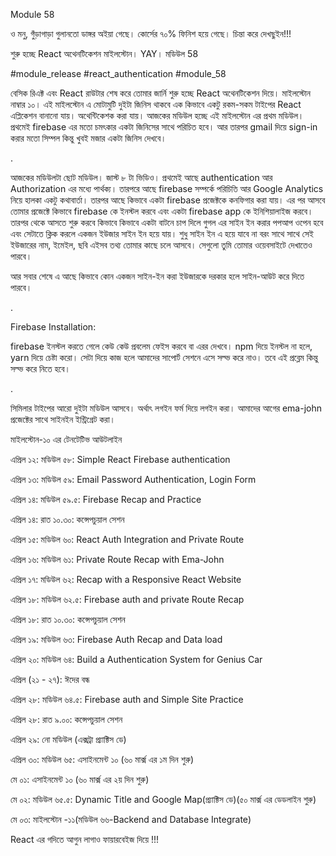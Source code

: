 Module 58

ও মনু, গুঁড়াগাড়া গুলানতো ডাঙ্গর অইয়া গেছে। কোর্সের ৭০% ফিনিশ হয়ে গেছে। চিন্তা করে দেখছুইন!!!

শুরু হচ্ছে React অথেনটিকেশন মাইলস্টোন। YAY। মডিউল 58

#module_release #react_authentication #module_58

বেসিক রিএক্ট এবং React রাউটার শেষ করে তোমার জার্নি শুরু হচ্ছে React অথেনটিকেশন দিয়ে। মাইলস্টোন নাম্বার ১০। এই মাইলস্টোন এ মোটামুটি দুইটা জিনিস থাকবে এক কিভাবে একটু রকম-সকম টাইপের React এপ্লিকেশন বানানো যায়। অথেন্টিকেশক করা যায়। আজকের মডিউল হচ্ছে এই মাইলস্টোন এর প্রথম মডিউল। প্রথমেই firebase এর মতো চমৎকার একটা জিনিসের সাথে পরিচিত হবে। আর তারপর gmail দিয়ে sign-in করার মতো সিম্পল কিন্তু খুবই মজার একটা জিনিস দেখবে।  



.



আজকের মডিউলটা ছোট মডিউল। জাস্ট ৮ টা ভিডিও। প্রথমেই আছে authentication আর Authorization এর মধ্যে পার্থক্য। তারপরে আছে firebase সম্পর্কে পরিচিতি আর Google Analytics নিয়ে হালকা একটু কথাবার্তা। তারপর আছে কিভাবে একটা firebase প্রজেক্টকে কনফিগার করা যায়। এর পর আসবে তোমার প্রজেক্টে কিভাবে firebase কে ইনস্টল করবে এবং একটা firebase app কে ইনিশিয়ালাইজ করবে। তারপর থেকে আসতে শুরু করবে কিভাবে কিভাবে একটা বাটনে চাপ দিলে গুগল এর সাইন ইন করার পপআপ ওপেন হবে এবং সেটাতে ক্লিক করলে একজন ইউজার সাইন ইন হয়ে যায়। শুধু সাইন ইন এ হয়ে যাবে না বরং সাথে সাথে সেই ইউজারের নাম, ইমেইল, ছবি এইসব তথ্য তোমার কাছে চলে আসবে। সেগুলো তুমি তোমার ওয়েবসাইটে দেখাতেও পারবে। 





আর সবার শেষে এ আছে কিভাবে কোন একজন সাইন-ইন করা ইউজারকে দরকার হলে সাইন-আউট করে দিতে পারবে।  



.

Firebase Installation:

firebase ইনস্টল করতে গেলে কেউ কেউ প্রবলেম ফেইস করবে বা এরর দেখবে। npm দিয়ে ইনস্টল না হলে, yarn দিয়ে চেষ্টা করো। সেটা দিয়ে কাজ হলে আমাদের সাপোর্ট সেশনে এসে সল্ভ করে নাও। তবে এই প্রব্লেম কিন্তু সল্ভ করে নিতে হবে। 



.



সিমিলার টাইপের আরো দুইটা মডিউল আসবে। অর্থাৎ লগইন ফর্ম দিয়ে লগইন করা। আমাদের আগের ema-john প্রজেক্টের সাথে সাইনইন ইন্ট্রিগ্রেট করা। 





মাইলস্টোন-১০ এর টেনটেটিভ আউটলাইন



এপ্রিল ১২: মডিউল ৫৮: Simple React Firebase authentication

এপ্রিল ১৩: মডিউল ৫৯: Email Password Authentication, Login Form

এপ্রিল ১৪: মডিউল ৫৯.৫: Firebase Recap and Practice

এপ্রিল ১৪: রাত ১০.৩০: কন্সেপচুয়াল সেশন



এপ্রিল ১৫: মডিউল ৬০: React Auth Integration and Private Route

এপ্রিল ১৬: মডিউল ৬১: Private Route Recap with Ema-John

এপ্রিল ১৭: মডিউল ৬২: Recap with a Responsive React Website

এপ্রিল ১৮: মডিউল ৬২.৫: Firebase auth and private Route Recap

এপ্রিল ১৮: রাত ১০.৩০: কন্সেপচুয়াল সেশন



এপ্রিল ১৯: মডিউল ৬৩: Firebase Auth Recap and Data load

এপ্রিল ২০: মডিউল ৬৪: Build a Authentication System for Genius Car

এপ্রিল (২১ - ২৭): ঈদের বন্ধ 

এপ্রিল ২৮: মডিউল ৬৪.৫: Firebase auth and Simple Site Practice

এপ্রিল ২৮: রাত ৯.০০: কন্সেপচুয়াল সেশন



এপ্রিল ২৯: নো মডিউল (এক্সট্রা প্র্যাক্টিস ডে)

এপ্রিল ৩০: মডিউল ৬৫: এসাইনমেন্ট ১০ (৬০ মার্ক্স এর ১ম দিন শুরু)

মে ০১: এসাইনমেন্ট ১০ (৬০ মার্ক্স এর ২য় দিন শুরু)

মে ০২: মডিউল ৬৫.৫: Dynamic Title and Google Map(প্র্যাক্টিস ডে)(৫০ মার্ক্স এর ডেডলাইন শুরু)

মে ০৩: মাইলস্টোন -১১(মডিউল ৬৬-Backend and Database Integrate)





React এর গদিতে আগুন লাগাও ফায়ারবেইজ দিয়ে !!!
